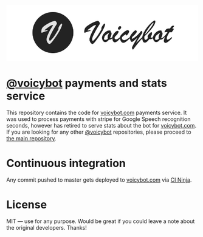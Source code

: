 [![Voicybot](/img/logo.png?raw=true)](http://voicybot.com/)

# [@voicybot](https://telegram.me/voicybot) payments and stats service
This repository contains the code for [voicybot.com](http://voicybot.com) payments service. It was used to process payments with stripe for Google Speech recognition seconds, however has retired to serve stats about the bot for [voicybot.com](http://voicybot.com). If you are looking for any other [@voicybot](https://t.me/voicybot) repositories, please proceed to [the main repository](https://github.com/backmeupplz/voicy).


# Continuous integration
Any commit pushed to master gets deployed to [voicybot.com](https://voicybot.com) via [CI Ninja](https://github.com/backmeupplz/ci-ninja).

# License
MIT — use for any purpose. Would be great if you could leave a note about the original developers. Thanks!
